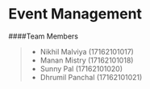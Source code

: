 # Event Management
####Team Members
> * Nikhil Malviya (17162101017)
> * Manan Mistry (17162101018)
> * Sunny Pal (17162101020)
> * Dhrumil Panchal (17162101021)

